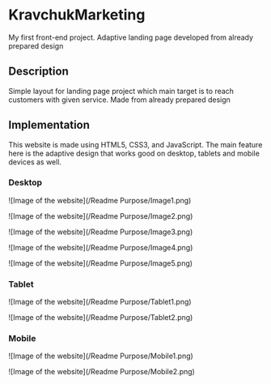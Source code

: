 # KravchukMarketing
My first front-end project. Adaptive landing page developed from already prepared design

## Description 
Simple layout for landing page project which main target is to reach customers with given service. Made from already prepared design

## Implementation
This website is made using HTML5, CSS3, and JavaScript. The main feature here is the adaptive design that works good on desktop, tablets and mobile devices as well.

### Desktop

![Image of the website](/Readme Purpose/Image1.png)

![Image of the website](/Readme Purpose/Image2.png)

![Image of the website](/Readme Purpose/Image3.png)

![Image of the website](/Readme Purpose/Image4.png)

![Image of the website](/Readme Purpose/Image5.png)

### Tablet

![Image of the website](/Readme Purpose/Tablet1.png)

![Image of the website](/Readme Purpose/Tablet2.png)

### Mobile

![Image of the website](/Readme Purpose/Mobile1.png)

![Image of the website](/Readme Purpose/Mobile2.png)
